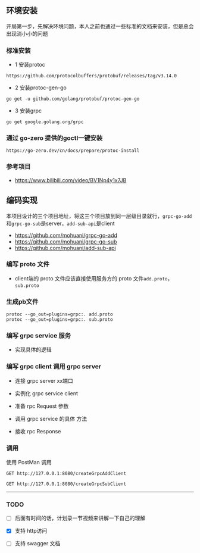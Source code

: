 
## 环境安装
开局第一步，先解决环境问题，本人之前也通过一些标准的文档来安装，但是总会出现消小小的问题

### 标准安装

- 1 安装protoc
```shell
https://github.com/protocolbuffers/protobuf/releases/tag/v3.14.0
```
- 2 安装protoc-gen-go
```shell
go get -u github.com/golang/protobuf/protoc-gen-go
```

- 3 安装grpc

```shell
go get google.golang.org/grpc
```


### 通过 go-zero 提供的goctl一键安装
```shell
https://go-zero.dev/cn/docs/prepare/protoc-install
```

### 参考项目
- https://www.bilibili.com/video/BV1Np4y1x7JB


## 编码实现

本项目设计的三个项目地址，将这三个项目放到同一层级目录就行，`grpc-go-add`和`grpc-go-sub`是server，`add-sub-api`是client
- https://github.com/mohuani/grpc-go-add
- https://github.com/mohuani/grpc-go-sub
- https://github.com/mohuani/add-sub-api


### 编写 proto 文件
- client端的 proto 文件应该直接使用服务方的 proto 文件`add.proto`，`sub.proto`
    

### 生成pb文件
```shell
protoc --go_out=plugins=grpc:. add.proto
protoc --go_out=plugins=grpc:. sub.proto
```

### 编写 grpc service 服务
- 实现具体的逻辑

### 编写 grpc client 调用 grpc server
- 连接 grpc server xx端口
   
- 实例化 grpc service client
- 准备 rpc Request 参数
- 调用 grpc service 的具体 方法
- 接收 rpc Response
  
### 调用
使用 PostMan 调用 

```http request
GET http://127.0.0.1:8080/createGrpcAddClient

GET http://127.0.0.1:8080/createGrpcSubClient
```

---

### TODO

- [ ]  后面有时间的话，计划录一节视频来讲解一下自己的理解
- [x]  支持 http访问
- [ ]  支持 swagger 文档

